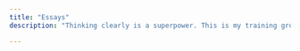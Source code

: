 ```yaml
---
title: "Essays"
description: "Thinking clearly is a superpower. This is my training ground."

---
```


